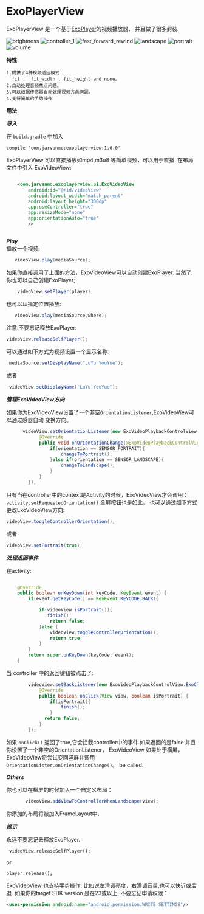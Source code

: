 # ExoPlayerView
ExoPlayerView 是一个基于[ExoPlayer](https://github.com/google/ExoPlayer)的视频播放器，
并且做了很多封装.


![brightness](/images/brightness_new.png)
![controller_1](/images/controller_1_new.png)
![fast_forward_rewind](/images/fastforward_rewind_new.png)
![landscape](/images/landscape_new.png)
![portrait](/images/portrait_new.png)
![volume](/images/volume_new.png)


**特性**

    1.提供了4种视频适应模式: 
      fit ,  fit_width , fit_height and none。
    2.自动处理音频焦点问题。
    3.可以根据传感器自动处理视频方向问题。
    4.支持简单的手势操作
**用法**

***导入***

在 `build.gradle` 中加入

    compile 'com.jarvanmo:exoplayerview:1.0.0'

ExoPlayerView 可以直接播放如mp4,m3u8 等简单视频，可以用于直播.
在布局文件中引入 ExoVideoView:
```xml

    <com.jarvanmo.exoplayerview.ui.ExoVideoView
        android:id="@+id/videoView"
        android:layout_width="match_parent"
        android:layout_height="300dp"
        app:useController="true"
        app:resizeMode="none"
        app:orientationAuto="true"
        />
        
```
***Play***    
播放一个视频:
```java
   videoView.play(mediaSource);
```
如果你直接调用了上面的方法，ExoVideoView可以自动创建ExoPlayer.
当然了, 你也可以自己创建ExoPlayer;
```java
    videoView.setPlayer(player);
```

也可以从指定位置播放:
```java
   videoView.play(mediaSource,where);
```
注意:不要忘记释放ExoPlayer:
```java
videoView.releaseSelfPlayer();
```
可以通过如下方式为视频设置一个显示名称:
```java
 mediaSource.setDisplayName("LuYu YouYue");
```
或者
```java
 videoView.setDisplayName("LuYu YouYue");
```

***管理ExoVideoView方向***

如果你为ExoVideoView设置了一个非空```OrientationListener```,ExoVideoView可以通过感器自动
变换方向。
```java
      videoView.setOrientationListener(new ExoVideoPlaybackControlView.OrientationListener() {
            @Override
            public void onOrientationChange(@ExoVideoPlaybackControlView.SensorOrientationType int orientation) {
                if(orientation == SENSOR_PORTRAIT){
                    changeToPortrait();
                }else if(orientation == SENSOR_LANDSCAPE){
                    changeToLandscape();
                }
            }
        });
```
只有当在controller中的context是Activity的时候，ExoVideoView才会调用：
```activity.setRequestedOrientation()```
全屏按钮也是如此。
也可以通过如下方式更改ExoVideoView方向:
```java
videoView.toggleControllerOrientation();
```
或者
```java
videoView.setPortrait(true);
```
***处理返回事件***

在activity:
```java

    @Override
    public boolean onKeyDown(int keyCode, KeyEvent event) {
        if(event.getKeyCode() == KeyEvent.KEYCODE_BACK){

            if(videoView.isPortrait()){
               finish();
                return false;
            }else {
                videoView.toggleControllerOrientation();
                return true;
            }
        }
        return super.onKeyDown(keyCode, event);
    }

```
当 controller 中的返回键钮被点击了:
```java
        videoView.setBackListener(new ExoVideoPlaybackControlView.ExoClickListener() {
            @Override
            public boolean onClick(View view, boolean isPortrait) {
                if(isPortrait){
                    finish();
                }
              return false;
            }
        });

```
如果 ```onClick()``` 返回了true,它会拦截controller中的事件.如果返回的是false 并且你设置了一个非空的OrientationListener，
ExoVideoView 如果处于横屏，ExoVideoView将尝试变回竖屏并调用```OrientationLister.onOrientationChange()```。
be called.

***Others***

你也可以在横屏的时候加入一个自定义布局：

```java
       videoView.addViewToControllerWhenLandscape(view);
```
你添加的布局将被加入FrameLayout中．

***提示***

永远不要忘记去释放ExoPlayer.
```
 videoView.releaseSelfPlayer();
```
or
```
player.release();
```

ExoVideoView 也支持手势操作, 比如说左滑调亮度，右滑调音量,也可以快近或后退. 如果你的target SDK version 是在23或以上, 不要忘记申请权限：
```xml
<uses-permission android:name="android.permission.WRITE_SETTINGS"/>
```